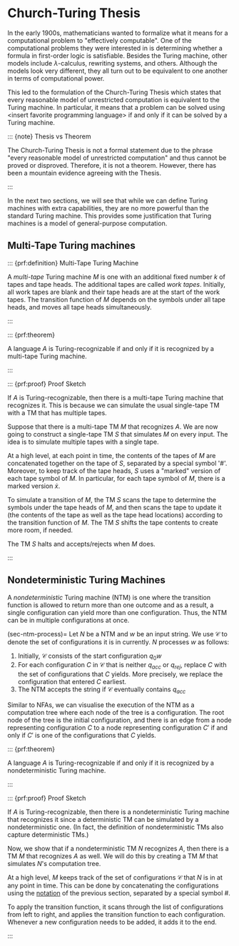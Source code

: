 # Church-Turing Thesis

In the early 1900s, mathematicians wanted to formalize what it means for
a computational problem to "effectively computable". One of the
computational problems they were interested in is determining whether a
formula in first-order logic is satisfiable. Besides the Turing machine,
other models include $λ$-calculus, rewriting systems, and others.
Although the models look very different, they all turn out to be
equivalent to one another in terms of computational power.

This led to the formulation of the Church-Turing Thesis which states
that every reasonable model of unrestricted computation is equivalent to
the Turing machine. In particular, it means that a problem can be solved
using \<insert favorite programming language\> if and only if it can be
solved by a Turing machine.

::: {note} Thesis vs Theorem

The Church-Turing Thesis is not a formal statement due to the phrase
"every reasonable model of unrestricted computation" and thus cannot be
proved or disproved. Therefore, it is not a theorem. However, there has
been a mountain evidence agreeing with the Thesis.

:::

In the next two sections, we will see that while we can define Turing
machines with extra capabilities, they are no more powerful than the
standard Turing machine. This provides some justification that Turing
machines is a model of general-purpose computation.

## Multi-Tape Turing machines

::: {prf:definition} Multi-Tape Turing Machine

A *multi-tape* Turing machine $M$ is one with an additional fixed number
$k$ of tapes and tape heads. The additional tapes are called *work
tapes*. Initially, all work tapes are blank and their tape heads are at
the start of the work tapes. The transition function of $M$ depends on
the symbols under all tape heads, and moves all tape heads
simultaneously.

:::

::: {prf:theorem}

A language $A$ is Turing-recognizable if and only if it is recognized by
a multi-tape Turing machine.

:::

::: {prf:proof} Proof Sketch

If $A$ is Turing-recognizable, then there is a multi-tape Turing machine
that recognizes it. This is because we can simulate the usual
single-tape TM with a TM that has multiple tapes.

Suppose that there is a multi-tape TM $M$ that recognizes $A$. We are
now going to construct a single-tape TM $S$ that simulates $M$ on every
input. The idea is to simulate multiple tapes with a single tape.

At a high level, at each point in time, the contents of the tapes of $M$
are concatenated together on the tape of $S$, separated by a special
symbol '#'. Moreover, to keep track of the tape heads, $S$ uses a
"marked" version of each tape symbol of $M$. In particular, for each
tape symbol of $M$, there is a marked version $\dot x$.

To simulate a transition of $M$, the TM $S$ scans the tape to determine
the symbols under the tape heads of $M$, and then scans the tape to
update it (the contents of the tape as well as the tape head locations)
according to the transition function of $M$. The TM $S$ shifts the tape
contents to create more room, if needed.

The TM $S$ halts and accepts/rejects when $M$ does.

:::

## Nondeterministic Turing Machines

A *nondeterministic* Turing machine (NTM) is one where the transition
function is allowed to return more than one outcome and as a result, a
single configuration can yield more than one configuration. Thus, the
NTM can be in multiple configurations at once.

(sec-ntm-process)= Let $N$ be a NTM and $w$ be an input string. We use
$\mathcal{C}$ to denote the set of configurations it is in currently.
$N$ processes $w$ as follows:

1.  Initially, $\mathcal{C}$ consists of the start configuration $q_0w$
2.  For each configuration $C$ in $\mathcal{C}$ that is neither
    $q_{acc}$ or $q_{rej}$, replace $C$ with the set of configurations
    that $C$ yields. More precisely, we replace the configuration that
    entered $C$ earliest.
3.  The NTM accepts the string if $\mathcal{C}$ eventually contains
    $q_{acc}$

Similar to NFAs, we can visualise the execution of the NTM as a
computation tree where each node of the tree is a configuration. The
root node of the tree is the initial configuration, and there is an edge
from a node representing configuration $C$ to a node representing
configuration $C'$ if and only if $C'$ is one of the configurations that
$C$ yields.

::: {prf:theorem}

A language $A$ is Turing-recognizable if and only if it is recognized by
a nondeterministic Turing machine.

:::

::: {prf:proof} Proof Sketch

If $A$ is Turing-recognizable, then there is a nondeterministic Turing
machine that recognizes it since a deterministic TM can be simulated by
a nondeterministic one. (In fact, the definition of nondeterministic TMs
also capture deterministic TMs.)

Now, we show that if a nondeterministic TM $N$ recognizes $A$, then
there is a TM $M$ that recognizes $A$ as well. We will do this by
creating a TM $M$ that simulates $N$'s computation tree.

At a high level, $M$ keeps track of the set of configurations
$\mathcal{C}$ that $N$ is in at any point in time. This can be done by
concatenating the configurations using the [notation](#sec-tm-config) of
the previous section, separated by a special symbol \#.

To apply the transition function, it scans through the list of
configurations from left to right, and applies the transition function
to each configuration. Whenever a new configuration needs to be added,
it adds it to the end.

:::
